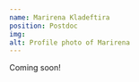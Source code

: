 ```yaml
---
name: Marirena Kladeftira
position: Postdoc
img: 
alt: Profile photo of Marirena
---
```

Coming soon!